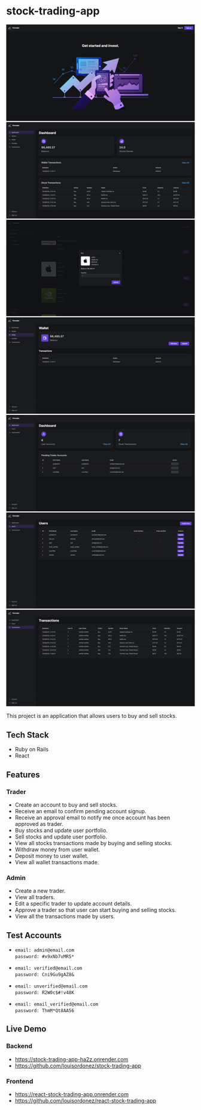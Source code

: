 # stock-trading-app

![Screenshot](https://github.com/louisordonez/react-stock-trading-app/blob/main/src/assets/screenshots/landing.png)
![Screenshot](https://github.com/louisordonez/react-stock-trading-app/blob/main/src/assets/screenshots/user/user_dashboard.png)
![Screenshot](https://github.com/louisordonez/react-stock-trading-app/blob/main/src/assets/screenshots/user/user_market.png)
![Screenshot](https://github.com/louisordonez/react-stock-trading-app/blob/main/src/assets/screenshots/user/user_wallet.png)
![Screenshot](https://github.com/louisordonez/react-stock-trading-app/blob/main/src/assets/screenshots/admin/admin_dashboard.png)
![Screenshot](https://github.com/louisordonez/react-stock-trading-app/blob/main/src/assets/screenshots/admin/admin_users.png)
![Screenshot](https://github.com/louisordonez/react-stock-trading-app/blob/main/src/assets/screenshots/admin/admin_transactions.png)

This project is an application that allows users to buy and sell stocks.

## Tech Stack

- Ruby on Rails
- React

## Features

### Trader

- Create an account to buy and sell stocks.
- Receive an email to confirm pending account signup.
- Receive an approval email to notify me once account has been approved as trader.
- Buy stocks and update user portfolio.
- Sell stocks and update user portfolio.
- View all stocks transactions made by buying and selling stocks.
- Withdraw money from user wallet.
- Deposit money to user wallet.
- View all wallet transactions made.

### Admin

- Create a new trader.
- View all traders.
- Edit a specific trader to update account details.
- Approve a trader so that user can start buying and selling stocks.
- View all the transactions made by users.

## Test Accounts

- `email: admin@email.com`  
  `password: #x9xNb7vMR5*`

- `email: verified@email.com`  
  `password: Cni9Gu9gAZ8&`

- `email: unverified@email.com`  
  `password: R2W0c$#!v48K`

- `email: email_verified@email.com`  
  `password: ThmM*Qt8AA56`

## Live Demo

### Backend

- https://stock-trading-app-ha2z.onrender.com
- https://github.com/louisordonez/stock-trading-app

### Frontend

- https://react-stock-trading-app.onrender.com
- https://github.com/louisordonez/react-stock-trading-app
